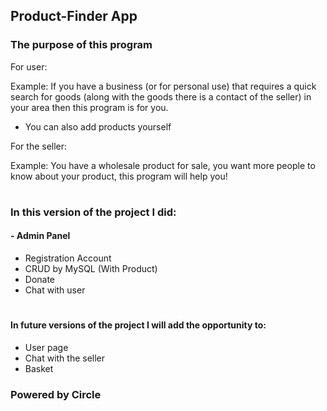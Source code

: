 ﻿## Product-Finder App

### The purpose of this program
For user:

Example: If you have a business (or for personal use) that requires a quick search for goods (along with the goods there is a contact of the seller) in your area then this program is for you.

* You can also add products yourself

For the seller:

Example: You have a wholesale product for sale, you want more people to know about your product, this program will help you!

#

### In this version of the project I did:

#### -  Admin Panel

 - Registration Account
 - CRUD by MySQL (With Product)
 - Donate 
 - Chat with user

#

#### In future versions of the project I will add the opportunity to:

- User page
- Chat with the seller
- Basket

### Powered by Circle

